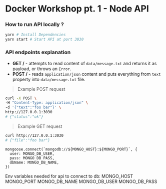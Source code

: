 # Docker Workshop pt. 1 - Node API

### How to run API locally ?

```bash
yarn # Install Dependencies
yarn start # Start API at port 3030
```

### API endpoints explanation

- **GET /** - attempts to read content of `data/message.txt` and returns it as payload, or throws an `Error`.
- **POST /** - reads `application/json` content and puts everything from `text` property into `data/message.txt` file.

> Example POST request

```bash
curl -X POST \
-H "Content-Type: application/json" \
-d '{"text":"foo bar"}' \
http://127.0.0.1:3030
# {"status":"ok"}
```

> Example GET request

```bash
curl http://127.0.0.1:3030
# {"file":"foo bar"}
```

```
mongoose.connect(`mongodb://${MONGO_HOST}:${MONGO_PORT}`, {
  user: MONGO_DB_USER,
  pass: MONGO_DB_PASS,
  dbName: MONGO_DB_NAME,
})
```
Env variables needed for api to connect to db:
MONGO_HOST
MONGO_PORT
MONGO_DB_NAME
MONGO_DB_USER
MONGO_DB_PASS
